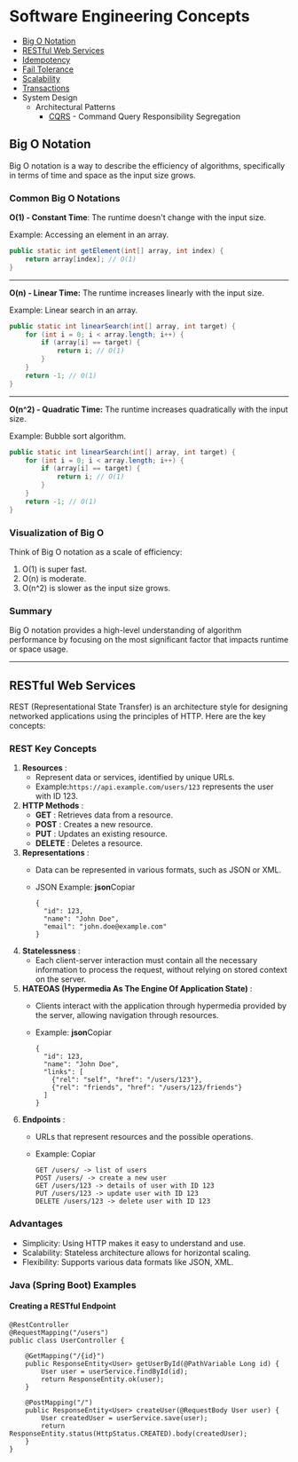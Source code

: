 # Software Engineering Concepts

- [Big O Notation](#big-o-notation)
- [RESTful Web Services](#restful-web-services)
- [Idempotency](Idempotency.md)
- [Fail Tolerance](Fail-Tolerance.md)
- [Scalability](Scalability.md)
- [Transactions](Transactions.md)
- System Design
  - Architectural Patterns
    - [CQRS](CQRS.md) - Command Query Responsibility Segregation

## Big O Notation

Big O notation is a way to describe the efficiency of algorithms, specifically in terms of time and space as the input size grows.

### Common Big O Notations

**O(1) \- Constant Time**: The runtime doesn't change with the input size.

Example: Accessing an element in an array.

```java
public static int getElement(int[] array, int index) {
    return array[index]; // O(1)
}
```

---

**O(n) - Linear Time:** The runtime increases linearly with the input size.

Example: Linear search in an array.

```java
public static int linearSearch(int[] array, int target) {
    for (int i = 0; i < array.length; i++) {
        if (array[i] == target) {
            return i; // O(1)
        }
    }
    return -1; // O(1)
}
```

---

**O(n^2) - Quadratic Time:** The runtime increases quadratically with the input size.

Example: Bubble sort algorithm.

```java
public static int linearSearch(int[] array, int target) {
    for (int i = 0; i < array.length; i++) {
        if (array[i] == target) {
            return i; // O(1)
        }
    }
    return -1; // O(1)
}
```

### Visualization of Big O

Think of Big O notation as a scale of efficiency:

1. O(1) is super fast.
2. O(n) is moderate.
3. O(n^2) is slower as the input size grows.

### Summary

Big O notation provides a high-level understanding of algorithm performance by focusing on the most significant factor that impacts runtime or space usage.

---

## RESTful Web Services

REST (Representational State Transfer) is an architecture style for designing networked applications using the principles of HTTP. Here are the key concepts:

### REST Key Concepts

1. **Resources** :
   * Represent data or services, identified by unique URLs.
   * Example:`https://api.example.com/users/123` represents the user with ID 123.
2. **HTTP Methods** :
   * **GET** : Retrieves data from a resource.
   * **POST** : Creates a new resource.
   * **PUT** : Updates an existing resource.
   * **DELETE** : Deletes a resource.
3. **Representations** :
   * Data can be represented in various formats, such as JSON or XML.
   * JSON Example:
     **json**Copiar

     ```
     {
       "id": 123,
       "name": "John Doe",
       "email": "john.doe@example.com"
     }
     ```
4. **Statelessness** :
   * Each client-server interaction must contain all the necessary information to process the request, without relying on stored context on the server.
5. **HATEOAS (Hypermedia As The Engine Of Application State)** :
   * Clients interact with the application through hypermedia provided by the server, allowing navigation through resources.
   * Example:
     **json**Copiar

     ```
     {
       "id": 123,
       "name": "John Doe",
       "links": [
         {"rel": "self", "href": "/users/123"},
         {"rel": "friends", "href": "/users/123/friends"}
       ]
     }
     ```
6. **Endpoints** :
   * URLs that represent resources and the possible operations.
   * Example:
     Copiar

     ```
     GET /users/ -> list of users
     POST /users/ -> create a new user
     GET /users/123 -> details of user with ID 123
     PUT /users/123 -> update user with ID 123
     DELETE /users/123 -> delete user with ID 123
     ```

### Advantages

* Simplicity: Using HTTP makes it easy to understand and use.
* Scalability: Stateless architecture allows for horizontal scaling.
* Flexibility: Supports various data formats like JSON, XML.

### Java (Spring Boot) Examples

#### Creating a RESTful Endpoint

```
@RestController
@RequestMapping("/users")
public class UserController {

    @GetMapping("/{id}")
    public ResponseEntity<User> getUserById(@PathVariable Long id) {
        User user = userService.findById(id);
        return ResponseEntity.ok(user);
    }

    @PostMapping("/")
    public ResponseEntity<User> createUser(@RequestBody User user) {
        User createdUser = userService.save(user);
        return ResponseEntity.status(HttpStatus.CREATED).body(createdUser);
    }
}
```
